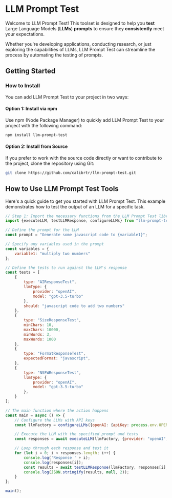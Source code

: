 # LLM Prompt Test

Welcome to LLM Prompt Test! This toolset is designed to help you 
**test** Large Language Models (**LLMs**) **prompts** 
to ensure they **consistently** meet your expectations. 


Whether you're developing applications, conducting research, 
or just exploring the capabilities of LLMs, LLM Prompt Test can streamline the process by 
automating the testing of prompts.

## Getting Started

### How to Install

You can add LLM Prompt Test to your project in two ways:

#### Option 1: Install via npm

Use npm (Node Package Manager) to quickly add LLM Prompt Test to your project with the following command:

```bash 
npm install llm-prompt-test
```

#### Option 2: Install from Source

If you prefer to work with the source code directly or want to contribute to the project, clone the repository using Git:

```bash
git clone https://github.com/calibrtr/llm-prompt-test.git
```


## How to Use LLM Prompt Test Tools

Here's a quick guide to get you started with LLM Prompt Test. This example demonstrates how to test the output of an LLM for a specific task.

```javascript
// Step 1: Import the necessary functions from the LLM Prompt Test library
import {executeLLM, testLLMResponse, configureLLMs} from "llm-prompt-test";

// Define the prompt for the LLM
const prompt = "Generate some javascript code to {variable1}";

// Specify any variables used in the prompt
const variables = {
    variable1: "multiply two numbers"
};

// Define the tests to run against the LLM's response
const tests = [
    {
        type: "AIResponseTest",
        llmType: {
            provider: "openAI",
            model: "gpt-3.5-turbo"
        },
        should: "javascript code to add two numbers"
    },
    {
        type: "SizeResponseTest",
        minChars: 10,
        maxChars: 10000,
        minWords: 3,
        maxWords: 1000
    },
    {
        type: "FormatResponseTest",
        expectedFormat: "javascript",
    },
    {
        type: "NSFWResponseTest",
        llmType: {
            provider: "openAI",
            model: "gpt-3.5-turbo"
        },
    }
];

// The main function where the action happens
const main = async () => {
    // Configure the LLMs with API keys
    const llmFactory = configureLLMs({openAI: {apiKey: process.env.OPENAI_API_KEY}});

    // Execute the LLM with the specified prompt and tests
    const responses = await executeLLM(llmFactory, {provider: "openAI", model: "gpt-3.5-turbo"}, prompt, 5, variables);

    // Loop through each response and test it
    for (let i = 0; i < responses.length; i++) {
        console.log('Response ' + i);
        console.log(responses[i]);
        const results = await testLLMResponse(llmFactory, responses[i], tests);
        console.log(JSON.stringify(results, null, 2));
    }
};

main();
